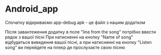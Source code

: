 # Android_app

Спочатку відкриваємо app-debug.apk - це файл з нашим додатком

Після завантеження додатку в поле "line from the song" потрібно ввести рядок з вашої пісні
При натисненні на кнопку "Name of song" відбудеться виведення вашої пісні, а
при натисненні на кнопку "Listen song" ви перейдете на плеєр де прослухаєте свою пісню
